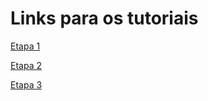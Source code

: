 # Links para os tutoriais

[Etapa 1](https://github.com/JSanchesDovichi/DAW1-Rust/blob/main/1a%20Etapa/tutorial.md)

[Etapa 2](https://github.com/JSanchesDovichi/DAW1-Rust/blob/main/2a%20Etapa/tutorial.md)

[Etapa 3](https://github.com/JSanchesDovichi/DAW1-Rust/blob/main/3a%20Etapa/tutorial.md)

